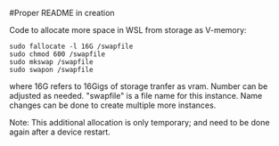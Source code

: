 #Proper README in creation

Code to allocate more space in WSL from storage as V-memory:

```
sudo fallocate -l 16G /swapfile
sudo chmod 600 /swapfile
sudo mkswap /swapfile
sudo swapon /swapfile
```

where 16G refers to 16Gigs of storage tranfer as vram. Number can be adjusted as needed. "swapfile" is a file name for this instance. Name changes can be done to create multiple more instances.

Note: This additional allocation is only temporary; and need to be done again after a device restart.
